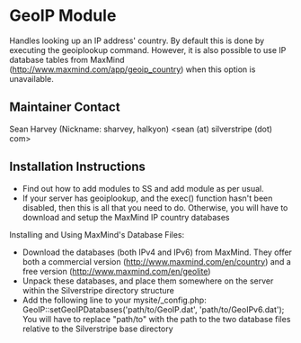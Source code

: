 GeoIP Module
============

Handles looking up an IP address' country. By default this is done by executing
the geoiplookup command. However, it is also possible to use IP database tables
from MaxMind (http://www.maxmind.com/app/geoip_country) when this option is 
unavailable.

Maintainer Contact
------------------
Sean Harvey (Nickname: sharvey, halkyon)
<sean (at) silverstripe (dot) com>


Installation Instructions
-----------------------------------------------
- Find out how to add modules to SS and add module as per usual.
- If your server has geoiplookup, and the exec() function hasn't been disabled,
  then this is all that you need to do. Otherwise, you will have to download and
  setup the MaxMind IP country databases
  
Installing and Using MaxMind's Database Files:
- Download the databases (both IPv4 and IPv6) from MaxMind. They offer both a 
  commercial version (http://www.maxmind.com/en/country) and a free version 
  (http://www.maxmind.com/en/geolite)
- Unpack these databases, and place them somewhere on the server within the
  Silverstripe directory structure
- Add the following line to your mysite/_config.php:
  GeoIP::setGeoIPDatabases('path/to/GeoIP.dat', 'path/to/GeoIPv6.dat');
  You will have to replace "path/to" with the path to the two database files 
  relative to the Silverstripe base directory


